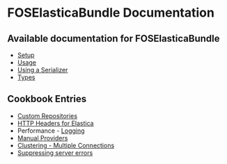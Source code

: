 FOSElasticaBundle Documentation
===============================

Available documentation for FOSElasticaBundle
---------------------------------------------

* [Setup](setup.md)
* [Usage](usage.md)
* [Using a Serializer](serializer.md)
* [Types](types.md)

Cookbook Entries
----------------

* [Custom Repositories](cookbook/custom-repositories.md)
* [HTTP Headers for Elastica](cookbook/elastica-client-http-headers.md)
* Performance - [Logging](cookbook/logging.md)
* [Manual Providers](cookbook/manual-provider.md)
* [Clustering - Multiple Connections](cookbook/multiple-connections.md)
* [Suppressing server errors](cookbook/suppress-server-errors.md)
